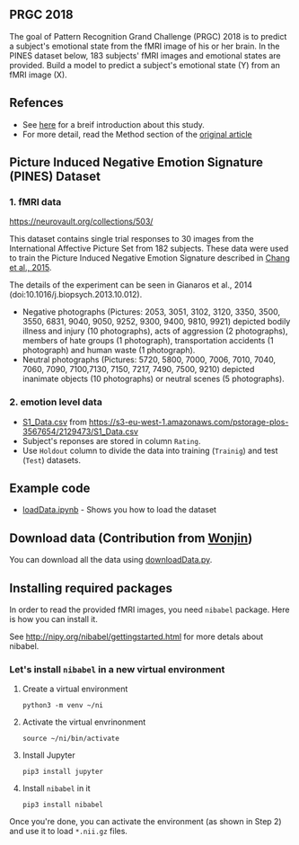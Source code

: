 
## PRGC 2018
The goal of Pattern Recognition Grand Challenge (PRGC) 2018 is to predict a subject's emotional state from the fMRI image of his or her brain.
In the PINES dataset below, 183 subjects' fMRI images and emotional states are provided.
Build a model to predict a subject's emotional state (Y) from an fMRI image (X).

## Refences
* See [here](http://journals.plos.org/plosbiology/article?id=10.1371/journal.pbio.1002179) for a breif introduction about this study.
* For more detail, read the Method section of the [original article](http://journals.plos.org/plosbiology/article?id=10.1371/journal.pbio.1002180)


## Picture Induced Negative Emotion Signature (PINES) Dataset

### 1. fMRI data
https://neurovault.org/collections/503/

This dataset contains single trial responses to 30 images from the International Affective Picture Set from 182 subjects. These data were used to train the Picture Induced Negative Emotion Signature described in [Chang et al., 2015](http://journals.plos.org/plosbiology/article?id=10.1371/journal.pbio.1002180). 

The details of the experiment can be seen in Gianaros et al., 2014 (doi:10.1016/j.biopsych.2013.10.012).
* Negative photographs (Pictures: 2053, 3051, 3102, 3120, 3350, 3500, 3550, 6831, 9040, 9050, 9252, 9300, 9400, 9810, 9921) depicted bodily illness and injury (10 photographs), acts of aggression (2 photographs), members of hate groups (1 photograph), transportation accidents (1 photograph) and human waste (1 photograph). 
* Neutral photographs (Pictures: 5720, 5800, 7000, 7006, 7010, 7040, 7060, 7090, 7100,7130, 7150, 7217, 7490, 7500, 9210) depicted inanimate objects (10 photographs) or neutral scenes (5 photographs).

### 2. emotion level data 
* [S1_Data.csv](S1_Data.csv) from https://s3-eu-west-1.amazonaws.com/pstorage-plos-3567654/2129473/S1_Data.csv
* Subject's reponses are stored in column `Rating`.
* Use `Holdout` column to divide the data into training (`Trainig`) and test (`Test`) datasets. 


## Example code
* [loadData.ipynb](loadData.ipynb) - Shows you how to load the dataset

## Download data (Contribution from [Wonjin](https://github.com/Jangwonjin))
You can download all the data using [downloadData.py](downloadData.py). 

## Installing required packages 

In order to read the provided fMRI images, you need `nibabel` package. 
Here is how you can install it.

See http://nipy.org/nibabel/gettingstarted.html for more detals about nibabel.


### Let's install  `nibabel` in a new virtual environment

1. Create a virtual environment
    ```
    python3 -m venv ~/ni
    ```

2. Activate the virtual envrinonment
    ```
    source ~/ni/bin/activate
    ```

3. Install Jupyter
    ```
    pip3 install jupyter
    ```
    
4. Install `nibabel` in it
    ```
    pip3 install nibabel
    ```

Once you're done, you can activate the environment (as shown in Step 2) and use it to load `*.nii.gz` files.
